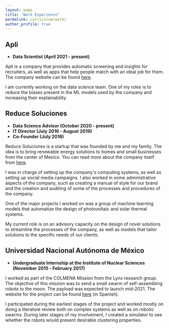 ```yaml
---
layout: page
title: "Work Experience"
permalink: curriculum/work/
author_profile: true
---
```


## Apli
* **Data Scientist (April 2021 - present)**

Apli is a company that provides automatic screening and insights for recruiters, as well as apps that help people match with an ideal job for them. The company website can be found [here](https://www.apli.jobs/).

I am currently working on the data science team. One of my roles is to reduce the biases present in the ML models used by the company and increasing their explainability.


## Reduce Soluciones
* **Data Science Advisor (October 2020 - present)**
* **IT Director (July 2016 - August 2019)**
* **Co-Founder (July 2016)**

Reduce Soluciones is a startup that was founded by me and my family. The idea is to bring renewable energy solutions to homes and small businesses from the center of Mexico. You can read more about the company itself from [here](../projects/reduce).

I was in charge of setting up the company's computing systems, as well as setting up social media campaigns. I also worked in some administrative aspects of the company, such as creating a manual of style for our brand and the creation and auditing of some of the processes and procedures of the company.

One of the major projects I worked on was a group of machine learning models that automatize the design of photovoltaic and solar thermal systems.

My current role is on an advisory capacity on the design of novel solutions to streamline the processes of the company, as well as models that tailor solutions to the specific needs of our clients.


## Universidad Nacional Autónoma de México
* **Undergraduate Internship at the Institute of Nuclear Sciences (November 2015 - February 2017)**

I worked as part of the COLMENA Mission from the Lynx research group. The objective of this mission was to send a small swarm of self-assembling robots to the moon. The payload was expected to launch mid-2021. The website for the project can be found [here](http://epistemia.nucleares.unam.mx/web?name=linx&page=56) (in Spanish).

I participated during the earliest stages of the project and worked mostly on doing a literature review both on complex systems as well as on robotic swarms. During later stages of my involvement, I created a simulator to see whether the robots would present desirable clustering properties.